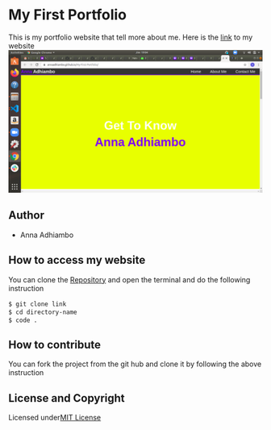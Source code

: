 # My First Portfolio
This is my portfolio website that tell more about me.
Here is the [link](https://annaadhiambo.github.io/My-First-Portfolio/) to my website
![Screenshot](Screenshot.png)
## Author
* Anna Adhiambo
## How to access my website
You can clone the [Repository](https://github.com/annaadhiambo/My-First-Portfolio.git) and open the terminal and do the following instruction
```
$ git clone link
$ cd directory-name
$ code .
```
## How to contribute
You can fork the project from the git hub and clone it by following the above instruction
## License and Copyright
Licensed under[MIT License](LICENSE)
